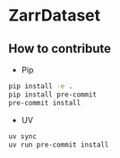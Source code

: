 # ZarrDataset

## How to contribute

* Pip

```bash
pip install -e .
pip install pre-commit
pre-commit install
```

* UV

```bash
uv sync
uv run pre-commit install
```

